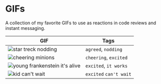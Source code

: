 # GIFs

A collection of my favorite GIFs to use as reactions in code reviews and instant messaging.

GIF | Tags
--- | ---
![star treck nodding](https://media.giphy.com/media/KffdTQfewxdbKTGEJY/giphy.gif) | `agreed`, `nodding`
![cheering minions](http://www.reactiongifs.com/r/cheering_minions.gif) | `cheering`, `excited`
![young frankenstein it's alive](https://media.giphy.com/media/l3vRlInF7QViJNOow/source.gif) | `excited`, `it works`
![kid can't wait](https://media1.tenor.com/images/6758caa542197854b1dd7575125d5487/tenor.gif?itemid=11207973) | `excited` `can't wait`
